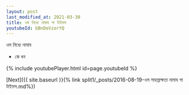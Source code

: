 ```yaml
---
layout: post
last_modified_at: 2021-03-30
title: ওম নিধ্যে নামায গা টাইমস
youtubeId: bBnDeVzorYQ
---
```

 
 
 ওম নিধ্যে নামায  
 
 -  কে ধন 
 
  
 
  
 
 
 
 
 
 


{% include youtubePlayer.html id=page.youtubeId %}
 
[Next]({{ site.baseurl }}{% link  split1/_posts/2016-08-19-ওম সাহস্রাক্ষতা নামায গা টাইমস.md%})
 

